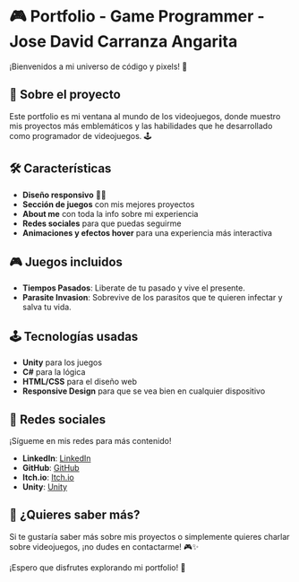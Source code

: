 # 🎮 Portfolio - Game Programmer - Jose David Carranza Angarita

¡Bienvenidos a mi universo de código y pixels! 🚀

## 🎯 Sobre el proyecto

Este portfolio es mi ventana al mundo de los videojuegos, donde muestro mis proyectos más emblemáticos y las habilidades que he desarrollado como programador de videojuegos. 🕹️

## 🛠️ Características

- **Diseño responsivo** 📱👾
- **Sección de juegos** con mis mejores proyectos
- **About me** con toda la info sobre mi experiencia
- **Redes sociales** para que puedas seguirme
- **Animaciones y efectos hover** para una experiencia más interactiva

## 🎮 Juegos incluidos

- **Tiempos Pasados**: Liberate de tu pasado y vive el presente.
- **Parasite Invasion**: Sobrevive de los parasitos que te quieren infectar y salva tu vida.

## 🕹️ Tecnologías usadas

- **Unity** para los juegos
- **C#** para la lógica
- **HTML/CSS** para el diseño web
- **Responsive Design** para que se vea bien en cualquier dispositivo

## 📱 Redes sociales

¡Sígueme en mis redes para más contenido!

- **LinkedIn**: [LinkedIn](https://www.linkedin.com/in/jose-david-carranza-angarita-unity-developer/)
- **GitHub**: [GitHub](https://github.com/josedavd-07)
- **Itch.io**: [Itch.io](https://josedavdmast3r.itch.io)
- **Unity**: [Unity](https://play.unity.com/en/user/674ed798-b082-4395-8333-d080be9521ea)

## 🎉 ¿Quieres saber más?

Si te gustaría saber más sobre mis proyectos o simplemente quieres charlar sobre videojuegos, ¡no dudes en contactarme! 🎮✨

¡Espero que disfrutes explorando mi portfolio! 🚀
